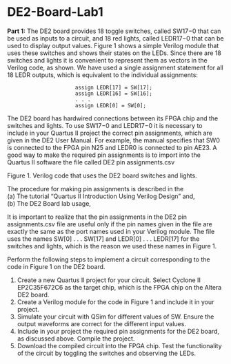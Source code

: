 # DE2-Board-Lab1
**Part 1:**
The DE2 board provides 18 toggle switches, called SW17−0 that can be used as inputs to a circuit, and 18 red lights, called LEDR17−0 that can be used to display output values. Figure 1 shows a simple Verilog module that uses these switches and shows their states on the LEDs. Since there are 18 switches and lights it is convenient to represent them as vectors in the Verilog code, as shown. We have used a single assignment statement for all 18 LEDR outputs, which is equivalent to the individual assignments:  

                          assign LEDR[17] = SW[17];  
                          assign LEDR[16] = SW[16];  
                          . . .  
                          assign LEDR[0] = SW[0];  

The DE2 board has hardwired connections between its FPGA chip and the switches and lights. To use SW17−0 and LEDR17−0 it is necessary to include in your Quartus II project the correct pin assignments, which are given in the DE2 User Manual. For example, the manual specifies that SW0 is connected to the FPGA pin N25 and LEDR0 is connected to pin AE23. A good way to make the required pin assignments is to import into the Quartus II software the file called DE2 pin assignments.csv  


Figure 1. Verilog code that uses the DE2 board switches and lights.  

The procedure for making pin assignments is described in the  
  (a) The tutorial “Quartus II Introduction Using Verilog Design” and,  
  (b) The DE2 Board lab usage,  

It is important to realize that the pin assignments in the DE2 pin assignments.csv file are useful only if the pin names given in the file are exactly the same as the port names used in your Verilog module. The file uses the names SW[0] . . . SW[17] and LEDR[0] . . . LEDR[17] for the switches and lights, which is the reason we used these names in Figure 1.  

Perform the following steps to implement a circuit corresponding to the code in Figure 1 on the DE2 board.  
  1. Create a new Quartus II project for your circuit. Select Cyclone II EP2C35F672C6 as the target chip, which is the FPGA chip on the Altera DE2 board.  
  2. Create a Verilog module for the code in Figure 1 and include it in your project.  
  3. Simulate your circuit with QSim for different values of SW. Ensure the output waveforms are correct for the different input values.  
  4. Include in your project the required pin assignments for the DE2 board, as discussed above. Compile the project.  
  5. Download the compiled circuit into the FPGA chip. Test the functionality of the circuit by toggling the switches and observing the LEDs.  
